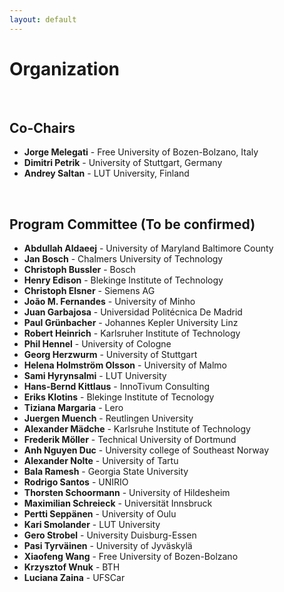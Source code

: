 ```yaml
---
layout: default
---
```


# Organization #

&nbsp;  

## Co-Chairs ##
  
- **Jorge Melegati**  - Free University of Bozen-Bolzano, Italy
- **Dimitri Petrik** - University of Stuttgart, Germany
- **Andrey Saltan**   - LUT University, Finland


&nbsp;  

## Program Committee (To be confirmed)

- **Abdullah Aldaeej** - University of Maryland Baltimore County
- **Jan Bosch** - Chalmers University of Technology
- **Christoph Bussler** - Bosch
- **Henry Edison** - Blekinge Institute of Technology
- **Christoph Elsner** - Siemens AG
- **João M. Fernandes** - University of Minho
- **Juan Garbajosa** - Universidad Politécnica De Madrid
- **Paul Grünbacher** - Johannes Kepler University Linz
- **Robert Heinrich** - Karlsruher Institute of Technology
- **Phil Hennel** - University of Cologne
- **Georg Herzwurm** - University of Stuttgart
- **Helena Holmström Olsson** - University of Malmo
- **Sami Hyrynsalmi** - LUT University
- **Hans-Bernd Kittlaus** - InnoTivum Consulting
- **Eriks Klotins** - Blekinge Institute of Tecnology
- **Tiziana Margaria** - Lero
- **Juergen Muench** - Reutlingen University
- **Alexander Mädche** - Karlsruhe Institute of Technology
- **Frederik Möller** - Technical University of Dortmund
- **Anh Nguyen Duc** - University college of Southeast Norway
- **Alexander Nolte** - University of Tartu
- **Bala Ramesh** - Georgia State University
- **Rodrigo Santos** - UNIRIO
- **Thorsten Schoormann** - University of Hildesheim
- **Maximilian Schreieck** - Universität Innsbruck
- **Pertti Seppänen** - University of Oulu
- **Kari Smolander** - LUT University
- **Gero Strobel** - University Duisburg-Essen
- **Pasi Tyrväinen** - University of Jyväskylä
- **Xiaofeng Wang** - Free University of Bozen-Bolzano
- **Krzysztof Wnuk** - BTH
- **Luciana Zaina** - UFSCar

